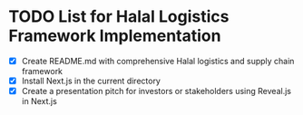 # TODO List for Halal Logistics Framework Implementation

- [x] Create README.md with comprehensive Halal logistics and supply chain framework
- [x] Install Next.js in the current directory
- [x] Create a presentation pitch for investors or stakeholders using Reveal.js in Next.js
